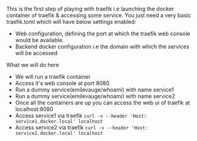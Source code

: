 This is the first step of playing with traefik i.e launching the docker container of traefik & accessing some service. You just need a very basic traefik.toml which will have below settings enabled:
- Web configuration, defining the port at which the traefik web console would be available.
- Backend docker configuration i.e the domain with which the services will be accessed

What we will do here
- We will run a traefik container
- Access it's web console at port 8080
- Run a dummy service(emilevauge/whoami) with name service1
- Run a dummy service(emilevauge/whoami) with name service2
- Once all the containers are up you can access the web ui of traefik at localhost:8080
- Access service1 via traefik ```curl -v --header 'Host: service1.docker.local' localhost```
- Access service2 via traefik ```curl -v --header 'Host: service2.docker.local' localhost```
